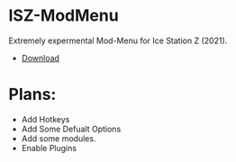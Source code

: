 # ISZ-ModMenu
Extremely expermental Mod-Menu for Ice Station Z (2021).

- [Download](https://github.com/ISZ-Hacker-Organization/ISZ-ModMenu/releases/download/v1.2.0-alpha-1/ISZ-ModMenu.zip)


# Plans:
- Add Hotkeys
- Add Some Defualt Options
- Add some modules.
- Enable Plugins
